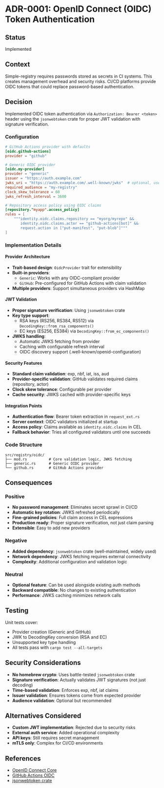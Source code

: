 # ADR-0001: OpenID Connect (OIDC) Token Authentication

## Status
Implemented

## Context
Simple-registry requires passwords stored as secrets in CI systems. This creates management overhead and security risks. CI/CD platforms provide OIDC tokens that could replace password-based authentication.

## Decision
Implemented OIDC token authentication via `Authorization: Bearer <token>` header using the `jsonwebtoken` crate for proper JWT validation with signature verification.

### Configuration
```toml
# GitHub Actions provider with defaults
[oidc.github-actions]
provider = "github"

# Generic OIDC provider
[oidc.my-provider]
provider = "generic"
issuer = "https://auth.example.com"
jwks_uri = "https://auth.example.com/.well-known/jwks"  # optional, uses discovery if not set
required_audience = "my-registry"
clock_skew_tolerance = 60
jwks_refresh_interval = 3600

# Repository access policy using OIDC claims
[repository."myapp".access_policy]
rules = [
    """identity.oidc.claims.repository == "myorg/myrepo" &&
       identity.oidc.claims.actor == "github-actions[bot]" &&
       request.action in ["put-manifest", "put-blob"]"""
]
```

### Implementation Details

#### Provider Architecture
- **Trait-based design**: `OidcProvider` trait for extensibility
- **Built-in providers**:
  - `Generic`: Works with any OIDC-compliant provider
  - `GitHub`: Pre-configured for GitHub Actions with claim validation
- **Multiple providers**: Support simultaneous providers via HashMap

#### JWT Validation
- **Proper signature verification**: Using `jsonwebtoken` crate
- **Key type support**:
  - RSA keys (RS256, RS384, RS512) via `DecodingKey::from_rsa_components()`
  - EC keys (ES256, ES384) via `DecodingKey::from_ec_components()`
- **JWKS handling**:
  - Automatic JWKS fetching from provider
  - Caching with configurable refresh interval
  - OIDC discovery support (.well-known/openid-configuration)

#### Security Features
- **Standard claim validation**: exp, nbf, iat, iss, aud
- **Provider-specific validation**: GitHub validates required claims (repository, actor)
- **Clock skew tolerance**: Configurable per provider
- **Cache security**: JWKS cached with provider-specific keys

#### Integration Points
- **Authentication flow**: Bearer token extraction in `request_ext.rs`
- **Server context**: OIDC validators initialized at startup
- **Access policy**: Claims available as `identity.oidc.claims` in CEL
- **Fallback behavior**: Tries all configured validators until one succeeds

### Code Structure
```
src/registry/oidc/
├── mod.rs          # Core validation logic, JWKS fetching
├── generic.rs      # Generic OIDC provider
└── github.rs       # GitHub Actions provider
```

## Consequences

### Positive
- **No password management**: Eliminates secret sprawl in CI/CD
- **Automatic key rotation**: JWKS refreshed periodically
- **Fine-grained policies**: Full claim access in CEL expressions
- **Production ready**: Proper signature verification, not just claim parsing
- **Extensible**: Easy to add new providers

### Negative
- **Added dependency**: `jsonwebtoken` crate (well-maintained, widely used)
- **Network dependency**: JWKS fetching requires external connectivity
- **Complexity**: Additional configuration and validation logic

### Neutral
- **Optional feature**: Can be used alongside existing auth methods
- **Backward compatible**: No changes to existing authentication
- **Performance**: JWKS caching minimizes network calls

## Testing
Unit tests cover:
- Provider creation (Generic and GitHub)
- JWK to DecodingKey conversion (RSA and EC)
- Unsupported key type handling
- All tests pass with `cargo test --all-targets`

## Security Considerations
- **No homebrew crypto**: Uses battle-tested `jsonwebtoken` crate
- **Signature verification**: Actually validates JWT signatures (not just decoding)
- **Time-based validation**: Enforces exp, nbf, iat claims
- **Issuer validation**: Ensures tokens come from expected provider
- **Audience validation**: Optional but recommended

## Alternatives Considered
- **Custom JWT implementation**: Rejected due to security risks
- **External auth service**: Added operational complexity
- **API keys**: Still requires secret management
- **mTLS only**: Complex for CI/CD environments

## References
- [OpenID Connect Core](https://openid.net/specs/openid-connect-core-1_0.html)
- [GitHub Actions OIDC](https://docs.github.com/en/actions/deployment/security-hardening-your-deployments/about-security-hardening-with-openid-connect)
- [jsonwebtoken crate](https://docs.rs/jsonwebtoken/)